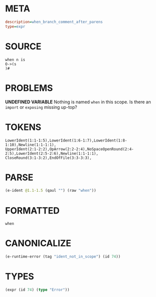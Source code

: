 # META
~~~ini
description=when_branch_comment_after_parens
type=expr
~~~
# SOURCE
~~~roc
when n is
O->(s
)#
~~~
# PROBLEMS
**UNDEFINED VARIABLE**
Nothing is named `when` in this scope.
Is there an `import` or `exposing` missing up-top?

# TOKENS
~~~zig
LowerIdent(1:1-1:5),LowerIdent(1:6-1:7),LowerIdent(1:8-1:10),Newline(1:1-1:1),
UpperIdent(2:1-2:2),OpArrow(2:2-2:4),NoSpaceOpenRound(2:4-2:5),LowerIdent(2:5-2:6),Newline(1:1-1:1),
CloseRound(3:1-3:2),EndOfFile(3:3-3:3),
~~~
# PARSE
~~~clojure
(e-ident @1.1-1.5 (qaul "") (raw "when"))
~~~
# FORMATTED
~~~roc
when
~~~
# CANONICALIZE
~~~clojure
(e-runtime-error (tag "ident_not_in_scope") (id 74))
~~~
# TYPES
~~~clojure
(expr (id 74) (type "Error"))
~~~
